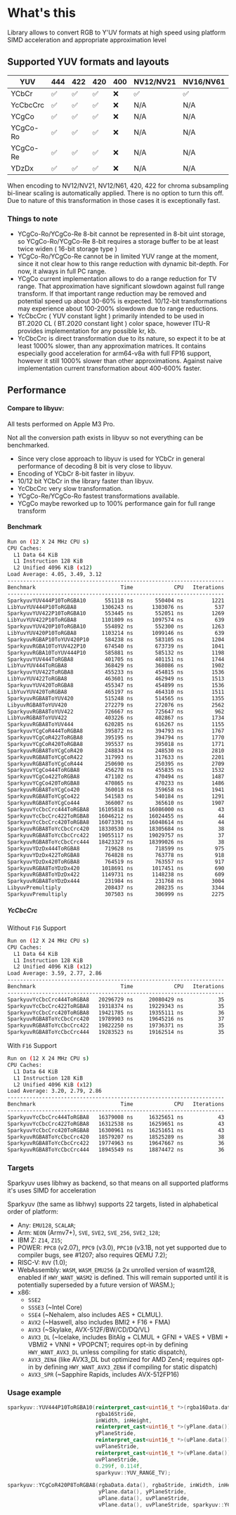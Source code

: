 # What's this

Library allows to convert RGB to Y'UV formats at high speed using platform SIMD acceleration and appropriate approximation level

## Supported YUV formats and layouts

| YUV      | 444 | 422 | 420 | 400 | NV12/NV21 | NV16/NV61 | NV24/NV42 |
|----------|-----|-----|-----|-----|-----------|-----------|-----------|
| YCbCr    | ✅   | ✅   | ✅   | ❌   | ✅         | ✅         | ✅         |
| YcCbcCrc | ✅   | ✅   | ✅   | ❌   | N/A       | N/A       | N/A       |
| YCgCo    | ✅   | ✅   | ✅   | ❌   | N/A       | N/A       | N/A       |
| YCgCo-Ro | ✅   | ✅   | ✅   | ❌   | N/A       | N/A       | N/A       |
| YCgCo-Re | ✅   | ✅   | ✅   | ❌   | N/A       | N/A       | N/A       |
| YDzDx    | ✅   | ✅   | ✅   | ❌   | N/A       | N/A       | N/A       |

When encoding to NV12/NV21, NV12/N61, 420, 422 for chroma subsampling bi-linear scaling is automatically applied. There
is no option to turn this off.
Due to nature of this transformation in those cases it is exceptionally fast.

### Things to note

- YCgCo-Ro/YCgCo-Re 8-bit cannot be represented in 8-bit uint storage, so YCgCo-Ro/YCgCo-Re 8-bit requires a storage buffer to be at least twice widen ( 16-bit storage type )
- YCgCo-Ro/YCgCo-Re cannot be in limited YUV range at the moment, since it not clear how to this range reduction with dynamic bit-depth. For now, it always in full PC range.
- YCgCo current implementation allows to do a range reduction for TV range. That approximation have significant slowdown against full range transform. If that important range reduction may be removed and potential speed up about 30-60% is expected. 10/12-bit transformations may experience about 100-200% slowdown due to range reductions.
- YcCbcCrc ( YUV constant light ) primarily intended to be used in BT.2020 CL ( BT.2020 constant light ) color space, however ITU-R provides implementation for any possible kr, kb.
- YcCbcCrc is direct transformation due to its nature, so expect it to be at least 1000% slower, than any approximation matrices. It contains especially good acceleration for arm64-v8a with full FP16 support, however it still 1000% slower than other approximations. Against naive implementation current transformation about 400-600% faster.

## Performance

#### Compare to libyuv:
All tests performed on Apple M3 Pro.

Not all the conversion path exists in libyuv so not everything can be benchmarked.

- Since very close approach to libyuv is used for YCbCr in general performance of decoding 8 bit is very close to libyuv.
- Encoding of YCbCr 8-bit faster in libyuv.
- 10/12 bit YCbCr in the library faster than libyuv.
- YcCbcCrc very slow transformation.
- YCgCo-Re/YCgCo-Ro fastest transformations available.
- YCgCo maybe reworked up to 100% performance gain for full range transform

#### Benchmark

```bash
Run on (12 X 24 MHz CPU s)
CPU Caches:
  L1 Data 64 KiB
  L1 Instruction 128 KiB
  L2 Unified 4096 KiB (x12)
Load Average: 4.05, 3.49, 3.12
---------------------------------------------------------------------
Benchmark                           Time             CPU   Iterations
---------------------------------------------------------------------
SparkyuvYUV444P10ToRGBA10      551118 ns       550404 ns         1221
LibYuvYUV444P10ToRGBA8        1306243 ns      1303076 ns          537
SparkyuvYUV422P10ToRGBA10      553445 ns       552051 ns         1269
LibYuvYUV422P10ToRGBA8        1101809 ns      1097574 ns          639
SparkyuvYUV420P10ToRGBA10      554892 ns       552300 ns         1263
LibYuvYUV420P10ToRGBA8        1103214 ns      1099146 ns          639
SparkyuvRGBAP10ToYUV420P10     584238 ns       583105 ns         1204
SparkyuvRGBA10ToYUV422P10      674540 ns       673739 ns         1041
SparkyuvRGBA10ToYUV444P10      585881 ns       585132 ns         1198
SparkyuvYUV444ToRGBA8          401705 ns       401151 ns         1744
LibYuvYUV444ToRGBA8            368429 ns       368086 ns         1902
SparkyuvYUV422ToRGBA8          455233 ns       454815 ns         1536
LibYuvYUV422ToRGBA8            463601 ns       462949 ns         1513
SparkyuvYUV420ToRGBA8          455347 ns       454899 ns         1536
LibYuvYUV420ToRGBA8            465197 ns       464310 ns         1511
SparkyuvRGBA8ToYUV420          515248 ns       514565 ns         1355
LibyuvRGBA8ToYUV420            272279 ns       272076 ns         2562
SparkyuvRGBA8ToYUV422          726667 ns       725647 ns          962
LibYuvRGBA8ToYUV422            403226 ns       402867 ns         1734
SparkyuvRGBA8ToYUV444          620285 ns       616267 ns         1155
SparkyuvYCgCoR444ToRGBA8       395872 ns       394793 ns         1767
SparkyuvYCgCoR422ToRGBA8       395195 ns       394794 ns         1770
SparkyuvYCgCoR420ToRGBA8       395537 ns       395018 ns         1771
SparkyuvRGBA8ToYCgCoR420       248834 ns       248530 ns         2810
SparkyuvRGBA8ToYCgCoR422       317993 ns       317633 ns         2201
SparkyuvRGBA8ToYCgCoR444       250690 ns       250395 ns         2709
SparkyuvYCgCo444ToRGBA8        456278 ns       455835 ns         1532
SparkyuvYCgCo422ToRGBA8        471102 ns       470494 ns         1487
SparkyuvYCgCo420ToRGBA8        470865 ns       470233 ns         1486
SparkyuvRGBA8ToYCgCo420        360018 ns       359658 ns         1941
SparkyuvRGBA8ToYCgCo422        541583 ns       540184 ns         1291
SparkyuvRGBA8ToYCgCo444        366007 ns       365610 ns         1907
SparkyuvYcCbcCrc444ToRGBA8   16105818 ns     16086000 ns           43
SparkyuvYcCbcCrc422ToRGBA8   16046212 ns     16024455 ns           44
SparkyuvYcCbcCrc420ToRGBA8   16073391 ns     16048614 ns           44
SparkyuvRGBA8ToYcCbcCrc420   18330530 ns     18305684 ns           38
SparkyuvRGBA8ToYcCbcCrc422   19055117 ns     19029757 ns           37
SparkyuvRGBA8ToYcCbcCrc444   18423327 ns     18399026 ns           38
SparkyuvYDzDx444ToRGBA8        719628 ns       718599 ns          975
SparkyuvYDzDx422ToRGBA8        764828 ns       763778 ns          918
SparkyuvYDzDx420ToRGBA8        764519 ns       763557 ns          917
SparkyuvRGBA8ToYDzDx420       1018691 ns      1017451 ns          690
SparkyuvRGBA8ToYDzDx422       1149731 ns      1148238 ns          609
SparkyuvRGBA8ToYDzDx444        231984 ns       231768 ns         3004
LibyuvPremultiply              208437 ns       208235 ns         3344
SparkyuvPremultiply            307503 ns       306999 ns         2275
```

##### YcCbcCrc 

Without `F16` Support

```bash
Run on (12 X 24 MHz CPU s)
CPU Caches:
  L1 Data 64 KiB
  L1 Instruction 128 KiB
  L2 Unified 4096 KiB (x12)
Load Average: 3.59, 2.77, 2.86
---------------------------------------------------------------------
Benchmark                           Time             CPU   Iterations
---------------------------------------------------------------------
SparkyuvYcCbcCrc444ToRGBA8   20296729 ns     20080429 ns           35
SparkyuvYcCbcCrc422ToRGBA8   19318374 ns     19229343 ns           35
SparkyuvYcCbcCrc420ToRGBA8   19421785 ns     19355111 ns           36
SparkyuvRGBA8ToYcCbcCrc420   19789903 ns     19645216 ns           37
SparkyuvRGBA8ToYcCbcCrc422   19822250 ns     19736371 ns           35
SparkyuvRGBA8ToYcCbcCrc444   19283523 ns     19162514 ns           35
```

With `F16` Support

```bash
Run on (12 X 24 MHz CPU s)
CPU Caches:
  L1 Data 64 KiB
  L1 Instruction 128 KiB
  L2 Unified 4096 KiB (x12)
Load Average: 3.20, 2.79, 2.86
---------------------------------------------------------------------
Benchmark                           Time             CPU   Iterations
---------------------------------------------------------------------
SparkyuvYcCbcCrc444ToRGBA8   16379008 ns     16325651 ns           43
SparkyuvYcCbcCrc422ToRGBA8   16312538 ns     16259651 ns           43
SparkyuvYcCbcCrc420ToRGBA8   16300961 ns     16251651 ns           43
SparkyuvRGBA8ToYcCbcCrc420   18579207 ns     18525289 ns           38
SparkyuvRGBA8ToYcCbcCrc422   19774963 ns     19647667 ns           36
SparkyuvRGBA8ToYcCbcCrc444   18945549 ns     18874472 ns           36
```

### Targets

Sparkyuv uses libhwy as backend, so that means on all supported platforms it's uses SIMD for acceleration

Sparkyuv (the same as libhwy) supports 22 targets, listed in alphabetical order of platform:

- Any: `EMU128`, `SCALAR`;
- Arm: `NEON` (Armv7+), `SVE`, `SVE2`, `SVE_256`, `SVE2_128`;
- IBM Z: `Z14`, `Z15`;
- POWER: `PPC8` (v2.07), `PPC9` (v3.0), `PPC10` (v3.1B, not yet supported
  due to compiler bugs, see #1207; also requires QEMU 7.2);
- RISC-V: `RVV` (1.0);
- WebAssembly: `WASM`, `WASM_EMU256` (a 2x unrolled version of wasm128,
  enabled if `HWY_WANT_WASM2` is defined. This will remain supported until it
  is potentially superseded by a future version of WASM.);
- x86:
    - `SSE2`
    - `SSSE3` (~Intel Core)
    - `SSE4` (~Nehalem, also includes AES + CLMUL).
    - `AVX2` (~Haswell, also includes BMI2 + F16 + FMA)
    - `AVX3` (~Skylake, AVX-512F/BW/CD/DQ/VL)
    - `AVX3_DL` (~Icelake, includes BitAlg + CLMUL + GFNI + VAES + VBMI +
      VBMI2 + VNNI + VPOPCNT; requires opt-in by defining `HWY_WANT_AVX3_DL`
      unless compiling for static dispatch),
    - `AVX3_ZEN4` (like AVX3_DL but optimized for AMD Zen4; requires opt-in by
      defining `HWY_WANT_AVX3_ZEN4` if compiling for static dispatch)
    - `AVX3_SPR` (~Sapphire Rapids, includes AVX-512FP16)

### Usage example

```c++
sparkyuv::YUV444P10ToRGBA10(reinterpret_cast<uint16_t *>(rgba16Data.data()),
                            rgba16Stride,
                            inWidth, inHeight,
                            reinterpret_cast<uint16_t *>(yPlane.data()),
                            yPlaneStride,
                            reinterpret_cast<uint16_t *>(uPlane.data()),
                            uvPlaneStride,
                            reinterpret_cast<uint16_t *>(vPlane.data()),
                            uvPlaneStride,
                            0.299f, 0.114f,
                            sparkyuv::YUV_RANGE_TV);

sparkyuv::YCgCoR420P8ToRGBA8(rgbaData.data(), rgbaStride, inWidth, inHeight,
                             yPlane.data(), yPlaneStride,
                             uPlane.data(), uvPlaneStride,
                             vPlane.data(), uvPlaneStride, sparkyuv::YCGCO_RE);
```